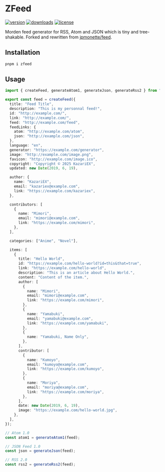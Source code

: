 # ZFeed

[![version](https://img.shields.io/npm/v/zfeed?color=BE8B90&labelColor=FA565D&label=npm)](https://www.npmjs.com/package/zfeed)
[![downloads](https://img.shields.io/npm/dm/zfeed?color=BE8B90&labelColor=FA565D&label=downloads)](https://www.npmjs.com/package/zfeed)
[![license](https://img.shields.io/npm/l/zfeed?color=BE8B90&labelColor=FA565D&label=license)](/LICENSE)

Morden feed generator for RSS, Atom and JSON which is tiny and tree-shakable. Forked and rewritten from [jpmonette/feed](https://github.com/jpmonette/feed).

## Installation

```bash
pnpm i zfeed
```

## Usage

```ts
import { createFeed, generateAtom1, generateJson, generateRss2 } from "zfeed";

export const feed = createFeed({
  title: "Feed Title",
  description: "This is my personnal feed!",
  id: "http://example.com/",
  link: "http://example.com/",
  feed: "http://example.com/feed",
  feedLinks: {
    atom: "http://example.com/atom",
    json: "http://example.com/json",
  },
  language: "en",
  generator: "https://example.com/generator",
  image: "http://example.com/image.png",
  favicon: "http://example.com/image.ico",
  copyright: "Copyright © 2025 KazariEX",
  updated: new Date(2019, 6, 19),

  author: {
    name: "KazariEX",
    email: "kazariex@example.com",
    link: "https://example.com/kazariex",
  },

  contributors: [
    {
      name: "Mimori",
      email: "mimori@example.com",
      link: "https://example.com/mimori",
    },
  ],

  categories: ["Anime", "Novel"],

  items: [
    {
      title: "Hello World",
      id: "https://example.com/hello-world?id=this&that=true",
      link: "https://example.com/hello-world",
      description: "This is an article about Hello World.",
      content: "Content of the item.",
      author: [
        {
          name: "Mimori",
          email: "mimori@example.com",
          link: "https://example.com/mimori",
        },
        {
          name: "Yamabuki",
          email: "yamabuki@example.com",
          link: "https://example.com/yamabuki",
        },
        {
          name: "Yamabuki, Name Only",
        },
      ],
      contributor: [
        {
          name: "Kumoyo",
          email: "kumoyo@example.com",
          link: "https://example.com/kumoyo",
        },
        {
          name: "Moriya",
          email: "moriya@example.com",
          link: "https://example.com/moriya",
        },
      ],
      date: new Date(2019, 6, 19),
      image: "https://example.com/hello-world.jpg",
    },
  ],
});

// Atom 1.0
const atom1 = generateAtom1(feed);

// JSON Feed 1.0
const json = generateJson(feed);

// RSS 2.0
const rss2 = generateRss2(feed);
```
